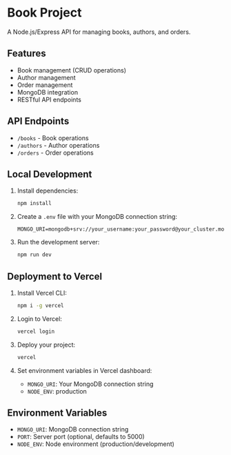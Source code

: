 # Book Project

A Node.js/Express API for managing books, authors, and orders.

## Features

- Book management (CRUD operations)
- Author management
- Order management
- MongoDB integration
- RESTful API endpoints

## API Endpoints

- `/books` - Book operations
- `/authors` - Author operations  
- `/orders` - Order operations

## Local Development

1. Install dependencies:
   ```bash
   npm install
   ```

2. Create a `.env` file with your MongoDB connection string:
   ```
   MONGO_URI=mongodb+srv://your_username:your_password@your_cluster.mongodb.net/book_project
   ```

3. Run the development server:
   ```bash
   npm run dev
   ```

## Deployment to Vercel

1. Install Vercel CLI:
   ```bash
   npm i -g vercel
   ```

2. Login to Vercel:
   ```bash
   vercel login
   ```

3. Deploy your project:
   ```bash
   vercel
   ```

4. Set environment variables in Vercel dashboard:
   - `MONGO_URI`: Your MongoDB connection string
   - `NODE_ENV`: production

## Environment Variables

- `MONGO_URI`: MongoDB connection string
- `PORT`: Server port (optional, defaults to 5000)
- `NODE_ENV`: Node environment (production/development) 